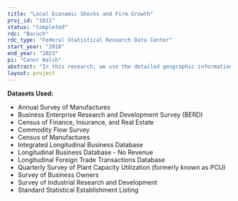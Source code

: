 ```yaml
---
title: "Local Economic Shocks and Firm Growth"
proj_id: "1811"
status: "Completed"
rdc: "Baruch"
rdc_type: "Federal Statistical Research Data Center"
start_year: "2018"
end_year: "2023"
pi: "Conor Walsh"
abstract: "In this research, we use the detailed geographic information available in the Longitudinal Business Database and the Business Register to trace the impact of local economic shocks and conditions on firm entry and growth. In particular, we exploit house price variation in the period of the Great Recession to examine the sensitivity of entry to a major economic shock, and estimate the subsequent impact on wage and productivity growth (as measured by revenue). We also examine how measures of density and agglomeration impact the firm lifecycle, and what this can tell us about how physical space impacts firm growth. This research is part of our broader agenda unifying the firm lifecycle with the spatial economics literature, which is an under-researched area of firm growth. This can help us understand whether and how space and the distribution of economic activity matters for macroeconomic aggregates, as well as the utility of local initiatives like place-based economic policy."
layout: project
---
```


**Datasets Used:**

  - Annual Survey of Manufactures 
  - Business Enterprise Research and Development Survey (BERD) 
  - Census of Finance, Insurance, and Real Estate 
  - Commodity Flow Survey 
  - Census of Manufactures 
  - Integrated Longitudinal Business Database 
  - Longitudinal Business Database - No Revenue 
  - Longitudinal Foreign Trade Transactions Database 
  - Quarterly Survey of Plant Capacity Utilization (formerly known as PCU) 
  - Survey of Business Owners 
  - Survey of Industrial Research and Development 
  - Standard Statistical Establishment Listing 

